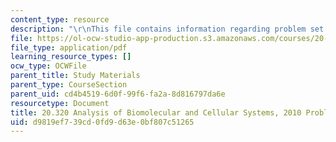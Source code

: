 ```yaml
---
content_type: resource
description: "\r\nThis file contains information regarding problem set 4."
file: https://ol-ocw-studio-app-production.s3.amazonaws.com/courses/20-320-analysis-of-biomolecular-and-cellular-systems-fall-2012/d9819ef739cd0fd9d63e0bf807c51265_MIT20_320F12_Fa2010_PS4_pr.pdf
file_type: application/pdf
learning_resource_types: []
ocw_type: OCWFile
parent_title: Study Materials
parent_type: CourseSection
parent_uid: cd4b4519-6d0f-99f6-fa2a-8d816797da6e
resourcetype: Document
title: 20.320 Analysis of Biomolecular and Cellular Systems, 2010 Problem Set 4
uid: d9819ef7-39cd-0fd9-d63e-0bf807c51265
---
```

